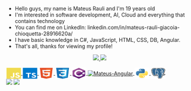 - Hello guys, my name is Mateus Rauli and I'm 19 years old
- I'm interested in software development, AI, Cloud and everything that contains technology
- You can find me on LinkedIn: linkedin.com/in/mateus-rauli-giacoia-chioquetta-28916620a/ 
- I have basic knowledge in C#, JavaScript, HTML, CSS, DB, Angular. 
- That's all, thanks for viewing my profile! 

<div align="center">
  <a href="https://github.com/Chicotoco18">
  <img height="180em" src="https://github-readme-stats.vercel.app/api?username=Chicotoco18&show_icons=true&theme=dark&include_all_commits=true&count_private=true"/>
  <img height="180em" src="https://github-readme-stats.vercel.app/api/top-langs/?username=Chicotoco18&layout=compact&langs_count=7&theme=dark"/>
</div>
  
  <div style="display: inline_block"><br>
  <img align="center" alt="Mateus-Js" height="30" width="40" src="https://raw.githubusercontent.com/devicons/devicon/master/icons/javascript/javascript-plain.svg">
  <img align="center" alt="Mateus-Ts" height="30" width="40" src="https://raw.githubusercontent.com/devicons/devicon/master/icons/typescript/typescript-plain.svg">
  <img align="center" alt="Mateus-HTML" height="30" width="40" src="https://raw.githubusercontent.com/devicons/devicon/master/icons/html5/html5-original.svg">
  <img align="center" alt="Mateus-CSS" height="30" width="40" src="https://raw.githubusercontent.com/devicons/devicon/master/icons/css3/css3-original.svg">
  <img align="center" alt="Mateus-Csharp" height="30" width="40" src="https://raw.githubusercontent.com/devicons/devicon/master/icons/csharp/csharp-original.svg">
  <img align="center" alt="Mateus-Angular" height="30" width="40" src="https://cdn.jsdelivr.net/gh/devicons/devicon/icons/angularjs/angularjs-original.svg" />
  <img align="center" alt="Mateus-Python" height="30" width="40" src="https://raw.githubusercontent.com/devicons/devicon/master/icons/python/python-original.svg"/>
  <img align="center" alt="Mateus-Python" height="30" width="40" src="https://raw.githubusercontent.com/devicons/devicon/master/icons/postgresql/postgresql-original.svg"/>
</div>
  
  <div>
      <a href="https://www.instagram.com/elchicoxete/" target="_blank"><img src="https://img.shields.io/badge/-Instagram-%23E4405F?style=for-the-badge&logo=instagram&logoColor=white" target="_blank"></a>
    <a href="https://www.linkedin.com/in/mateus-rauli-giacoia-chioquetta/" target="_blank"><img src="https://img.shields.io/badge/-LinkedIn-%230077B5?style=for-the-badge&logo=linkedin&logoColor=white" target="_blank"></a> 
    </div>
